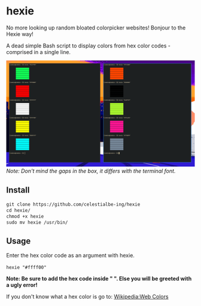 # hexie

No more looking up random bloated colorpicker websites!
Bonjour to the Hexie way!

A dead simple Bash script to display colors from hex color codes - comprised in a single line.

![Screenshot](Example.png)
*Note: Don't mind the gaps in the box, it differs with the terminal font.*

## Install

```
git clone https://github.com/celestialbe-ing/hexie
cd hexie/
chmod +x hexie
sudo mv hexie /usr/bin/
```
## Usage

Enter the hex color code as an argument with hexie.
 
`hexie "#ffff00"`

**Note: Be sure to add the hex code inside " ". Else you will be greeted with a ugly error!**

If you don't know what a hex color is go to:
    [Wikipedia:Web Colors](https://en.wikipedia.org/wiki/Web_colors)
